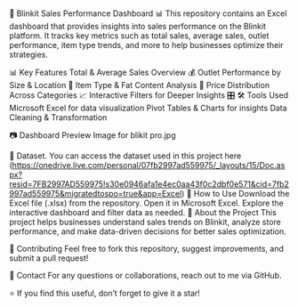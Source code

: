 🛒 Blinkit Sales Performance Dashboard 📊
This repository contains an Excel dashboard that provides insights into sales performance on the Blinkit platform. It tracks key metrics such as total sales, average sales, outlet performance, item type trends, and more to help businesses optimize their strategies.

📊 Key Features
Total & Average Sales Overview 💰
Outlet Performance by Size & Location 📍
Item Type & Fat Content Analysis 🍞
Price Distribution Across Categories 📈
Interactive Filters for Deeper Insights 🎛
🛠️ Tools Used
Microsoft Excel for data visualization
Pivot Tables & Charts for insights
Data Cleaning & Transformation

📷 Dashboard Preview
Image for blikit pro.jpg

📂 Dataset.
You can access the dataset used in this project here (https://onedrive.live.com/personal/07fb2997ad559975/_layouts/15/Doc.aspx?resid=7FB2997AD559975!s30e0946afa1e4ec0aa43f0c2dbf0e571&cid=7fb2997ad559975&migratedtospo=true&app=Excel)
🚀 How to Use
Download the Excel file (.xlsx) from the repository.
Open it in Microsoft Excel.
Explore the interactive dashboard and filter data as needed.
📌 About the Project
This project helps businesses understand sales trends on Blinkit, analyze store performance, and make data-driven decisions for better sales optimization.

🤝 Contributing
Feel free to fork this repository, suggest improvements, and submit a pull request!

📩 Contact
For any questions or collaborations, reach out to me via GitHub.

⭐ If you find this useful, don’t forget to give it a star!
